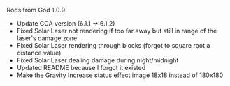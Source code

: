 Rods from God 1.0.9
 - Update CCA version (6.1.1 -> 6.1.2)
 - Fixed Solar Laser not rendering if too far away but still in range of the laser's damage zone
 - Fixed Solar Laser rendering through blocks (forgot to square root a distance value)
 - Fixed Solar Laser dealing damage during night/midnight
 - Updated README because I forgot it existed
 - Make the Gravity Increase status effect image 18x18 instead of 180x180